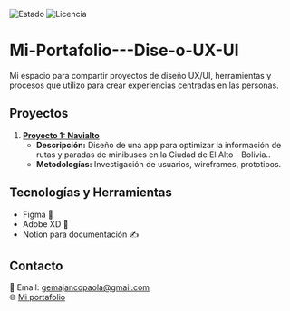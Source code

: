 ![Estado](https://img.shields.io/badge/Estado-En%20desarrollo-yellow)
![Licencia](https://img.shields.io/github/license/tu_usuario/mi-portafolio-de-diseño-ux)
# Mi-Portafolio---Dise-o-UX-UI
Mi espacio para compartir proyectos de diseño UX/UI, herramientas y procesos que utilizo para crear experiencias centradas en las personas.
## Proyectos
1. **[Proyecto 1: Navialto](#)**
   - **Descripción:** Diseño de una app para optimizar la información de rutas y paradas de minibuses en la Ciudad de El Alto - Bolivia..
   - **Metodologías:** Investigación de usuarios, wireframes, prototipos.
## Tecnologías y Herramientas
- Figma 🎨
- Adobe XD 📱
- Notion para documentación ✍️
## Contacto
📧 Email: gemajancopaola@gmail.com  
🌐 [Mi portafolio](https://tuportafolio.com)
